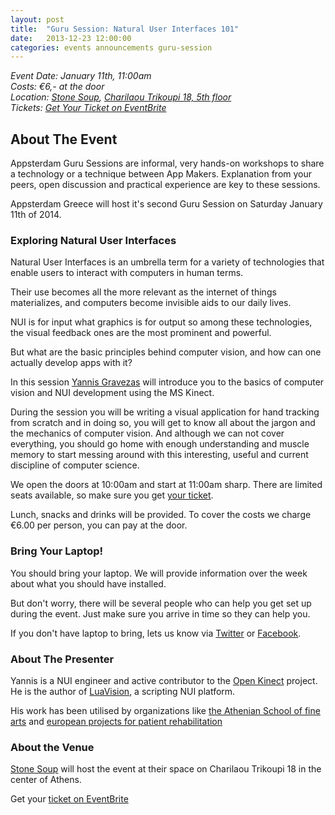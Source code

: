 ```yaml
---
layout: post
title:  "Guru Session: Natural User Interfaces 101"
date:   2013-12-23 12:00:00
categories: events announcements guru-session
---
```


_Event Date: January 11th, 11:00am_  
_Costs: €6,- at the door_  
_Location: [Stone Soup], [Charilaou Trikoupi 18, 5th floor][address]_  
_Tickets: [Get Your Ticket on EventBrite][Ticket]_  

## About The Event

Appsterdam Guru Sessions are informal, very hands-on workshops to share a technology or a technique between App Makers. Explanation from your peers, open discussion and practical experience are key to these sessions.

Appsterdam Greece will host it's second Guru Session on Saturday January 11th of 2014.


### Exploring Natural User Interfaces

Natural User Interfaces is an umbrella term for a variety of technologies that enable users to interact with computers in human terms.

Their use becomes all the more relevant as the internet of things materializes, and computers become invisible aids to our daily lives.

NUI is for input what graphics is for output so among these technologies, the visual feedback ones are the most prominent and powerful.

But what are the basic principles behind computer vision, and how can one actually develop apps with it?

In this session [Yannis Gravezas] will introduce you to the basics of computer vision and NUI development using the MS Kinect.

During the session you will be writing a visual application for hand tracking from scratch and in doing so, you will get to know all about the jargon and the mechanics of computer vision. And although we can not cover everything, you should go home with enough understanding and muscle memory to start messing around with this interesting, useful and current discipline of computer science.

We open the doors at 10:00am and start at 11:00am sharp. There are limited seats available, so make sure you get [your ticket][Ticket].

Lunch, snacks and drinks will be provided. To cover the costs we charge €6.00 per person, you can pay at the door.

### Bring Your Laptop!

You should bring your laptop. We will provide information over the week about what you should have installed.

But don't worry, there will be several people who can help you get set up during the event. Just make sure you arrive in time so they can help you.

If you don't have laptop to bring, lets us know via [Twitter](https://twitter.com/AppsterdamGr) or [Facebook](https://www.facebook.com/AppsterdamsGreekEmbassy).


### About The Presenter

Yannis is a NUI engineer and active contributor to the [Open Kinect] project. He is the author of [LuaVision], a scripting NUI platform.

His work has been utilised by organizations like [the Athenian School of fine arts] and [european projects for patient rehabilitation]


      

### About the Venue

[Stone Soup] will host the event at their space on Charilaou Trikoupi 18 in the center of Athens.

Get your [ticket on EventBrite][Ticket]

[Yannis Gravezas]: http://www.wizgrav.com
[LuaVision]: https://github.com/LuaVision
[Ticket]: https://www.eventbrite.com/e/appsterdam-guru-session-natural-user-interfaces-101-tickets-9925962822
[Stone Soup]: http://stonesoup.io
[Open Kinect]: http://www.openkinect.org
[the Athenian School of fine arts]: https://www.youtube.com/watch?v=uXRKgvox1xQ
[european projects for patient rehabilitation]: http://www.strokeback.eu/
[address]: https://maps.google.com/maps?f=q&source=s_q&hl=en&geocode=&q=Charilaou+Trikoupi+18,+Athens,+Greece&aq=0&oq=Charilaou+Trikoupi+18,+athens,+&sll=38.068535,23.821128&sspn=0.012298,0.021329&vpsrc=0&ie=UTF8&hq=&hnear=Charilaou+Trikoupi+18,+Athina+106+79,+Greece&t=m&z=16&iwloc=A
